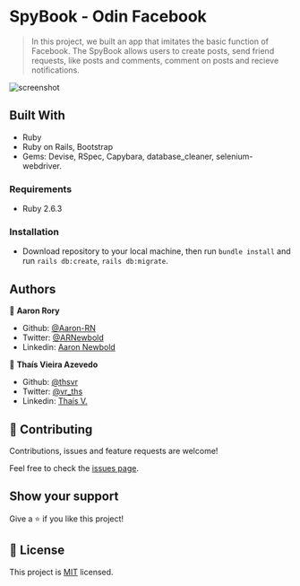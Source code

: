 # SpyBook - Odin Facebook

> In this project, we built an app that imitates the basic function of Facebook. The SpyBook allows users to create posts, send friend requests, like posts and comments, comment on posts and recieve notifications.

![screenshot](.docs/erd.jpeg)


## Built With

- Ruby
- Ruby on Rails, Bootstrap
- Gems: Devise, RSpec, Capybara, database_cleaner, selenium-webdriver. 

### Requirements

* Ruby 2.6.3

### Installation

* Download repository to your local machine, then run `bundle install` and run `rails db:create`, `rails db:migrate`.

## Authors

👤 **Aaron Rory**

- Github: [@Aaron-RN](https://github.com/Aaron-RN)
- Twitter: [@ARNewbold](https://twitter.com/ARNewbold)
- Linkedin: [Aaron Newbold](https://www.linkedin.com/in/aaron-newbold-1b9233187/)

👤 **Thaís Vieira Azevedo**

- Github: [@thsvr](https://github.com/githubhandle)
- Twitter: [@vr_ths](https://twitter.com/vr_ths)
- Linkedin: [Thaís V.](https://www.linkedin.com/in/vr-ths-zd/)

## 🤝 Contributing

Contributions, issues and feature requests are welcome!

Feel free to check the [issues page](issues/).

## Show your support

Give a ⭐️ if you like this project!

## 📝 License

This project is [MIT](lic.url) licensed.
